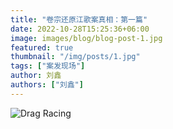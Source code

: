 ```yaml
---
title: "卷宗还原江歌案真相：第一篇"
date: 2022-10-28T15:25:36+06:00
image: images/blog/blog-post-1.jpg
featured: true
thumbnail: "/img/posts/1.jpg"
tags: ["案发现场"]
author: 刘鑫
authors: ["刘鑫"]
---
```


![Drag Racing](/img/posts/1_compressed.jpg) 